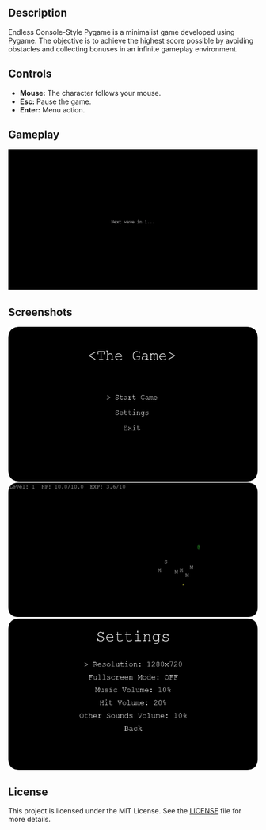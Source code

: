 ## Description

Endless Console-Style Pygame is a minimalist game developed using Pygame. The objective is to achieve the highest score possible by avoiding obstacles and collecting bonuses in an infinite gameplay environment.

## Controls

- **Mouse:** The character follows your mouse.
- **Esc:** Pause the game.
- **Enter:** Menu action.

## Gameplay

![](screenshots/gameplay.gif)

## Screenshots

![Main Menu](screenshots/main.png)
![Gameplay](screenshots/gameplay.png)
![Settings](screenshots/settings.png)

## License

This project is licensed under the MIT License. See the [LICENSE](LICENSE) file for more details.
